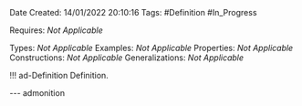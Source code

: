 <br />
<br />

Date Created: 14/01/2022 20:10:16
Tags: #Definition #In_Progress

Requires: _Not Applicable_

Types: _Not Applicable_
Examples: _Not Applicable_ 
Properties: _Not Applicable_
Constructions: _Not Applicable_
Generalizations: _Not Applicable_

!!! ad-Definition Definition.



--- admonition
